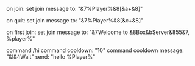 on join:
  set join message to: "&7%Player%&8[&a+&8]"

on quit:
  set join message to: "&7%Player%&8[&c+&8]"

on first join:
  set join message to: "&7Welcome to &8Box&bServer&855&7, %player%"
  
command /hi
  command cooldown: "10"
  command cooldown message: "&l&4Wait"
    send: "hello %Player%"
